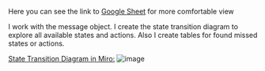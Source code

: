 <p>Here you can see the link to <a href="https://docs.google.com/spreadsheets/d/1t7COc2slwPqYY2Juwhh3hLztNWmFCWhxn0S3Kl8qzKE/edit?usp=sharing" target="_blank">Google Sheet</a> for more comfortable view </p>

<p>I work with the message object. I create the state transition diagram to explore all available states and actions. Also I create tables for found missed states or actions.</p>



<a href="https://miro.com/app/board/uXjVM4hdL9w=/?share_link_id=937822756768" target="_blank">State Transition Diagram in Miro:</a>
![image](https://github.com/user-attachments/assets/024651e7-9a7c-446b-8958-43a56423295b)
